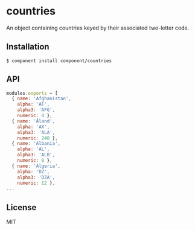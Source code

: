 # countries

  An object containing countries keyed by their associated two-letter code.

## Installation

    $ component install component/countries

## API

```js
modules.exports = [
  { name: 'Afghanistan',
    alpha: 'AF',
    alpha3: 'AFG',
    numeric: 4 },
  { name: 'Åland',
    alpha: 'AX',
    alpha3: 'ALA',
    numeric: 248 },
  { name: 'Albania',
    alpha: 'AL',
    alpha3: 'ALB',
    numeric: 8 },
  { name: 'Algeria',
    alpha: 'DZ',
    alpha3: 'DZA',
    numeric: 12 },
...
```

## License

  MIT
